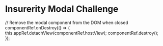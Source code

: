 # Insurerity Modal Challenge

// Remove the modal component from the DOM when closed
componentRef.onDestroy(() => {
this.appRef.detachView(componentRef.hostView);
componentRef.destroy();
});
